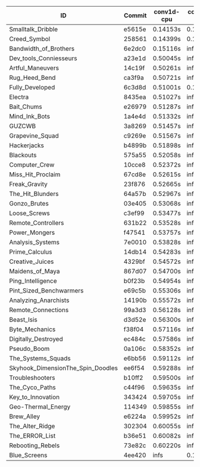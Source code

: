 |ID|Commit|conv1d-cpu|conv1d-gpu|DWSPConv2D-gpu|gemm-gpu|avg|
|-|-|-|-|-|-|-|
|Smalltalk_Dribble|e5615e|0.14153s|0.14648s|infs|4.52554s|infs|
|Creed_Symbol|258561|0.14399s|0.11615s|infs|1.93145s|infs|
|Bandwidth_of_Brothers|6e2dc0|0.15116s|infs|infs|2.14814s|infs|
|Dev_tools_Conniesseurs|a23e1d|0.50045s|infs|infs|5.00135s|infs|
|Artful_Maneuvers|14c19f|0.50261s|infs|infs|4.79317s|infs|
|Rug_Heed_Bend|ca3f9a|0.50721s|infs|infs|4.98762s|infs|
|Fully_Developed|6c3d8d|0.51001s|0.15334s|infs|4.89585s|infs|
|Electra|8435ea|0.51027s|infs|infs|4.90087s|infs|
|Bait_Chums|e26979|0.51287s|infs|infs|4.96274s|infs|
|Mind_Ink_Bots|1a4e4d|0.51332s|infs|infs|4.97344s|infs|
|GUZCWB|3a8269|0.51457s|infs|infs|4.62802s|infs|
|Grapevine_Squad|c9269e|0.51567s|infs|infs|4.76921s|infs|
|Hackerjacks|b4899b|0.51898s|infs|infs|4.94625s|infs|
|Blackouts|575a55|0.52058s|infs|infs|4.86102s|infs|
|Computer_Crew|10cce8|0.52372s|infs|infs|4.90031s|infs|
|Miss_Hit_Proclaim|67cd8e|0.52615s|infs|infs|4.79734s|infs|
|Freak_Gravity|23f876|0.52665s|infs|infs|4.94156s|infs|
|The_Hit_Blunders|64a57b|0.52967s|infs|infs|4.63363s|infs|
|Gonzo_Brutes|03e405|0.53068s|infs|infs|4.91463s|infs|
|Loose_Screws|c3ef99|0.53477s|infs|infs|4.65603s|infs|
|Remote_Controllers|631b22|0.53528s|infs|infs|4.94222s|infs|
|Power_Mongers|f47541|0.53757s|infs|infs|4.60344s|infs|
|Analysis_Systems|7e0010|0.53828s|infs|infs|4.71851s|infs|
|Prime_Calculus|14db14|0.54283s|infs|infs|4.96701s|infs|
|Creative_Juices|4329bf|0.54572s|infs|infs|4.84914s|infs|
|Maidens_of_Maya|867d07|0.54700s|infs|infs|4.88128s|infs|
|Ping_Intelligence|b0f23b|0.54954s|infs|infs|4.96087s|infs|
|Pint_Sized_Benchwarmers|e69c5b|0.55306s|infs|infs|4.90029s|infs|
|Analyzing_Anarchists|14190b|0.55572s|infs|infs|4.77439s|infs|
|Remote_Connections|99a3d3|0.56128s|infs|infs|4.87915s|infs|
|Beast_Isis|d3d52e|0.56300s|infs|infs|4.76078s|infs|
|Byte_Mechanics|f38f04|0.57116s|infs|infs|4.78648s|infs|
|Digitally_Destroyed|ec484c|0.57586s|infs|infs|4.96999s|infs|
|Pseudo_Boom|0a106c|0.58352s|infs|infs|4.74298s|infs|
|The_Systems_Squads|e6bb56|0.59112s|infs|infs|4.85682s|infs|
|Skyhook_DimensionThe_Spin_Doodles|ee6f54|0.59288s|infs|infs|4.60630s|infs|
|Troubleshooters|b10ff2|0.59500s|infs|infs|4.82875s|infs|
|The_Cyco_Paths|c44f96|0.59635s|infs|infs|4.87372s|infs|
|Key_to_Innovation|343424|0.59705s|infs|infs|4.67615s|infs|
|Geo-Thermal_Energy|114349|0.59855s|infs|infs|4.76573s|infs|
|Brew_Alley|e6224a|0.59952s|infs|infs|4.81415s|infs|
|The_Alter_Ridge|302304|0.60055s|infs|infs|4.96759s|infs|
|The_ERROR_List|b36e51|0.60082s|infs|infs|4.63648s|infs|
|Rebooting_Rebels|73e82c|0.60220s|infs|infs|4.72345s|infs|
|Blue_Screens|4ee420|infs|0.16076s|infs|4.80685s|infs|
